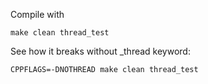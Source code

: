 Compile with

```
make clean thread_test
```


See how it breaks without _thread keyword:

```
CPPFLAGS=-DNOTHREAD make clean thread_test
```

